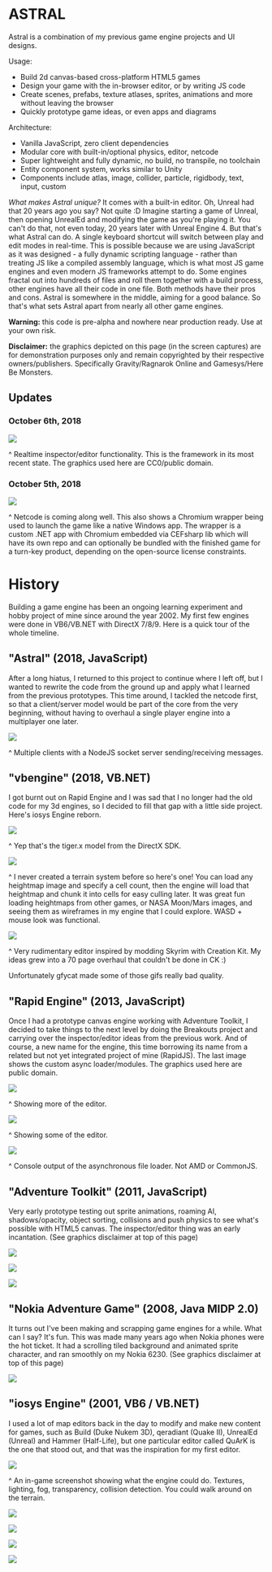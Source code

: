 # ASTRAL

Astral is a combination of my previous game engine projects and UI designs.

Usage:

* Build 2d canvas-based cross-platform HTML5 games
* Design your game with the in-browser editor, or by writing JS code
* Create scenes, prefabs, texture atlases, sprites, animations and more without leaving the browser
* Quickly prototype game ideas, or even apps and diagrams

Architecture:

* Vanilla JavaScript, zero client dependencies
* Modular core with built-in/optional physics, editor, netcode
* Super lightweight and fully dynamic, no build, no transpile, no toolchain
* Entity component system, works similar to Unity
* Components include atlas, image, collider, particle, rigidbody, text, input, custom

*What makes Astral unique?* It comes with a built-in editor. Oh, Unreal had that 20 years ago you say? Not quite :D Imagine starting a game of Unreal, then opening UnrealEd and modifying the game as you're playing it. You can't do that, not even today, 20 years later with Unreal Engine 4. But that's what Astral can do. A single keyboard shortcut will switch between play and edit modes in real-time. This is possible because we are using JavaScript as it was designed - a fully dynamic scripting language - rather than treating JS like a compiled assembly language, which is what most JS game engines and even modern JS frameworks attempt to do. Some engines fractal out into hundreds of files and roll them together with a build process, other engines have all their code in one file. Both methods have their pros and cons. Astral is somewhere in the middle, aiming for a good balance. So that's what sets Astral apart from nearly all other game engines.

**Warning:** this code is pre-alpha and nowhere near production ready. Use at your own risk.

**Disclaimer:** the graphics depicted on this page (in the screen captures) are for demonstration purposes only and remain copyrighted by their respective owners/publishers. Specifically Gravity/Ragnarok Online and Gamesys/Here Be Monsters.

## Updates

### October 6th, 2018

![](https://thumbs.gfycat.com/ShorttermEducatedApisdorsatalaboriosa-size_restricted.gif)

^ Realtime inspector/editor functionality. This is the framework in its most recent state. The graphics used here are CC0/public domain.

### October 5th, 2018

![](https://thumbs.gfycat.com/FocusedEnormousAnemone-size_restricted.gif)

^ Netcode is coming along well. This also shows a Chromium wrapper being used to launch the game like a native Windows app. The wrapper is a custom .NET app with Chromium embedded via CEFsharp lib which will have its own repo and can optionally be bundled with the finished game for a turn-key product, depending on the open-source license constraints.

# History

Building a game engine has been an ongoing learning experiment and hobby project of mine since around the year 2002. My first few engines were done in VB6/VB.NET with DirectX 7/8/9. Here is a quick tour of the whole timeline.

## "Astral" (2018, JavaScript)

After a long hiatus, I returned to this project to continue where I left off, but I wanted to rewrite the code from the ground up and apply what I learned from the previous prototypes. This time around, I tackled the netcode first, so that a client/server model would be part of the core from the very beginning, without having to overhaul a single player engine into a multiplayer one later.

![](https://thumbs.gfycat.com/PreciousMiniatureCorydorascatfish-size_restricted.gif)

^ Multiple clients with a NodeJS socket server sending/receiving messages.

## "vbengine" (2018, VB.NET)

I got burnt out on Rapid Engine and I was sad that I no longer had the old code for my 3d engines, so I decided to fill that gap with a little side project. Here's iosys Engine reborn.

![](https://thumbs.gfycat.com/CoarseFocusedGadwall-small.gif)

^ Yep that's the tiger.x model from the DirectX SDK.

![](https://thumbs.gfycat.com/IndelibleCheeryAdeliepenguin-max-1mb.gif)

^ I never created a terrain system before so here's one! You can load any heightmap image and specify a cell count, then the engine will load that heightmap and chunk it into cells for easy culling later. It was great fun loading heightmaps from other games, or NASA Moon/Mars images, and seeing them as wireframes in my engine that I could explore. WASD + mouse look was functional.

![](https://thumbs.gfycat.com/HilariousCandidEskimodog-size_restricted.gif)

^ Very rudimentary editor inspired by modding Skyrim with Creation Kit. My ideas grew into a 70 page overhaul that couldn't be done in CK :)

Unfortunately gfycat made some of those gifs really bad quality.

## "Rapid Engine" (2013, JavaScript)

Once I had a prototype canvas engine working with Adventure Toolkit, I decided to take things to the next level by doing the Breakouts project and carrying over the inspector/editor ideas from the previous work. And of course, a new name for the engine, this time borrowing its name from a related but not yet integrated project of mine (RapidJS). The last image shows the custom async loader/modules. The graphics used here are public domain.

![](https://thumbs.gfycat.com/CalmReflectingCamel-size_restricted.gif)

^ Showing more of the editor.

![](https://thumbs.gfycat.com/InsidiousLeadingBighorn-size_restricted.gif)

^ Showing some of the editor.

![](https://thumbs.gfycat.com/GrossAgileHippopotamus-size_restricted.gif)

^ Console output of the asynchronous file loader. Not AMD or CommonJS.

## "Adventure Toolkit" (2011, JavaScript)

Very early prototype testing out sprite animations, roaming AI, shadows/opacity, object sorting, collisions and push physics to see what's possible with HTML5 canvas. The inspector/editor thing was an early incantation. (See graphics disclaimer at top of this page)

![](https://thumbs.gfycat.com/HopefulGlaringEeve-size_restricted.gif)

![](https://thumbs.gfycat.com/RequiredAlarmedBanteng-size_restricted.gif)

![](https://thumbs.gfycat.com/YellowishKindheartedCopperhead-size_restricted.gif)

## "Nokia Adventure Game" (2008, Java MIDP 2.0)

It turns out I've been making and scrapping game engines for a while. What can I say? It's fun. This was made many years ago when Nokia phones were the hot ticket. It had a scrolling tiled background and animated sprite character, and ran smoothly on my Nokia 6230. (See graphics disclaimer at top of this page)

![](https://thumbs.gfycat.com/SentimentalNeedyArctichare-size_restricted.gif)

## "iosys Engine" (2001, VB6 / VB.NET)

I used a lot of map editors back in the day to modify and make new content for games, such as Build (Duke Nukem 3D), qeradiant (Quake II), UnrealEd (Unreal) and Hammer (Half-Life), but one particular editor called QuArK is the one that stood out, and that was the inspiration for my first editor.

![](https://thumbs.gfycat.com/ThankfulFastAmericanavocet-small.gif)

^ An in-game screenshot showing what the engine could do. Textures, lighting, fog, transparency, collision detection. You could walk around on the terrain.

![](https://thumbs.gfycat.com/UnlinedGiganticImpala-small.gif)

![](https://thumbs.gfycat.com/ShockingBonyCoelacanth-small.gif)

![](https://thumbs.gfycat.com/PlushOrganicIndianskimmer-small.gif)

![](https://thumbs.gfycat.com/AssuredUnsungAfricanmolesnake-small.gif)
